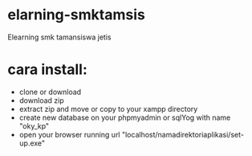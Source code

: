 # elarning-smktamsis
Elearning smk tamansiswa jetis

# cara install:
- clone or download
- download zip
- extract zip and move or copy to your xampp directory
- create new database on your phpmyadmin or sqlYog  with name "oky_kp"
- open your browser running url "localhost/namadirektoriaplikasi/set-up.exe"

